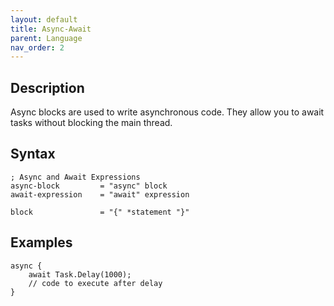 ```yaml
---
layout: default
title: Async-Await
parent: Language
nav_order: 2
---
```


## Description

Async blocks are used to write asynchronous code. They allow you to await tasks without blocking the main thread.

## Syntax

```abnf
; Async and Await Expressions
async-block         = "async" block
await-expression    = "await" expression

block               = "{" *statement "}"
```

## Examples

```xs
async {
    await Task.Delay(1000);
    // code to execute after delay
}
```

